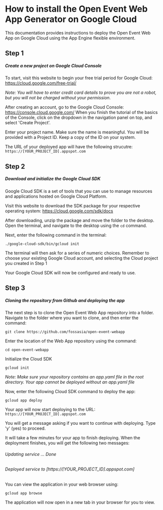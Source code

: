 # How to install the Open Event Web App Generator on Google Cloud
This documentation provides instructions to deploy the Open Event Web App on Google Cloud using the App Engine flexible environment.

## Step 1
##### Create a new project on Google Cloud Console
To start, visit this website to begin your free trial period for Google Cloud:
https://cloud.google.com/free-trial/

_Note: You will have to enter credit card details to prove you are not a robot, but you will not be charged without your permission._

After creating an account, go to the Google Cloud Console: https://console.cloud.google.com/
When you finish the tutorial of the basics of the Console, click on the dropdown in the navigation panel on top, and select 'Create Project'.

Enter your project name. Make sure the name is meaningful.
You will be provided with a Project ID. Keep a copy of the ID on your system.

The URL of your deployed app will have the following strucutre: `https://[YOUR_PROJECT_ID].appspot.com`
## Step 2
##### Download and initialize the Google Cloud SDK
Google Cloud SDK is a set of tools that you can use to manage resources and applications hosted on Google Cloud Platform.

Visit this website to download the SDK package for your respective operating system: https://cloud.google.com/sdk/docs

After downloading, unzip the package and move the folder to the desktop.
Open the terminal, and navigate to the desktop using the `cd` command.

Next, enter the following command in the terminal:
```
./google-cloud-sdk/bin/gcloud init
```
The terminal will then ask for a series of numeric choices. Remember to choose your existing Google Cloud account, and selecting the Cloud project you created in Step 1

Your Google Cloud SDK will now be configured and ready to use.


## Step 3
##### Cloning the repository from Github and deploying the app
The next step is to clone the Open Event Web App repository into a folder.
Navigate to the folder where you want to clone, and then enter the command:
```shell
git clone https://github.com/fossasia/open-event-webapp
```
Enter the location of the Web App repository using the command:
```
cd open-event-webapp
```
Initialize the Cloud SDK
```
gcloud init
```
_Note: Make sure your repository contains an app.yaml file in the root directory. Your app cannot be deployed without an app.yaml file_

Now, enter the following Cloud SDK command to deploy the app:
```
gcloud app deploy
```


Your app will now start deploying to the URL:
`https://[YOUR_PROJECT_ID].appspot.com`

You will get a message asking if you want to continue with deploying. Type 'y' (yes) to proceed.

It will take a few minutes for your app to finish deploying. When the deployment finishes, you will get the following two messages:
###### Updating service ... Done
###### Deployed service to [https://[YOUR_PROJECT_ID].appspot.com]

You can view the application in your web browser using:
```
gcloud app browse
```
The application will now open in a new tab in your browser for you to view.
